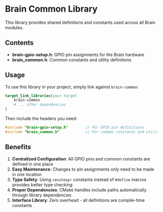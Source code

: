 # Brain Common Library

This library provides shared definitions and constants used across all Brain modules.

## Contents

- **brain-gpio-setup.h**: GPIO pin assignments for the Brain hardware
- **brain_common.h**: Common constants and utility definitions

## Usage

To use this library in your project, simply link against `brain-common`:

```cmake
target_link_libraries(your-target
    brain-common
    # ... other dependencies
)
```

Then include the headers you need:

```cpp
#include "brain-gpio-setup.h"        // For GPIO pin definitions
#include "brain_common.h"            // For common constants and utilities
```

## Benefits

1. **Centralized Configuration**: All GPIO pins and common constants are defined in one place
2. **Easy Maintenance**: Changes to pin assignments only need to be made in one location
3. **Type Safety**: Using `constexpr` constants instead of `#define` macros provides better type checking
4. **Proper Dependencies**: CMake handles include paths automatically through library dependencies
5. **Interface Library**: Zero overhead - all definitions are compile-time constants
